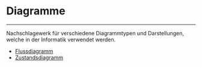 # Diagramme
---

Nachschlagewerk für verschiedene Diagrammtypen und Darstellungen, welche in der Informatik verwendet werden.

* [Flussdiagramm](?page=flowchart)
* [Zustandsdiagramm](?page=statechart)
